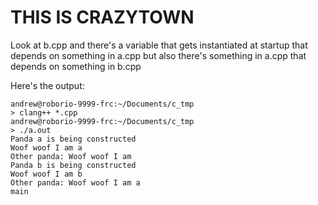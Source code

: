# THIS IS CRAZYTOWN

Look at b.cpp and there's a variable that gets instantiated at startup that depends on something in a.cpp but also there's something in a.cpp that depends on something in b.cpp

Here's the output:

```
andrew@roborio-9999-frc:~/Documents/c_tmp 
> clang++ *.cpp
andrew@roborio-9999-frc:~/Documents/c_tmp 
> ./a.out
Panda a is being constructed
Woof woof I am a
Other panda: Woof woof I am 
Panda b is being constructed
Woof woof I am b
Other panda: Woof woof I am a
main
```
